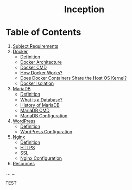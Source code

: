 <h1 align="center">Inception</h1>

# Table of Contents
1. [Subject Requirements](#subject-requirements)
2. [Docker](#docker)
   - [Definition](#docker-definition)
   - [Docker Architecture](#docker-architecture)
   - [Docker CMD](#docker-cmd)
   - [How Docker Works?](#how-docker-works)
   - [Does Docker Containers Share the Host OS Kernel?](#docker-container-sharing-kernel)
   - [Docker Isolation](#docker-isolation)
3. [MariaDB](#mariadb)
   - [Definition](#mariadb-definition)
   - [What is a Database?](#what-is-a-database)
   - [History of MariaDB](#history-of-mariadb)
   - [MariaDB CMD](#mariadb-cmd)
   - [MariaDB Configuration](#mariadb-configuration)
4. [WordPress](#wordpress)
   - [Definition](#wordpress-definition)
   - [WordPress Configuration](#wordpress-configuration)
5. [Nginx](#nginx)
   - [Definition](#nginx-definition)
   - [HTTPS](#https)
   - [SSL](#ssl)
   - [Nginx Configuration](#nginx-configuration)
6. [Resources](#resources)



.
..
...

<a name="subject-requirements"></a>
TEST

